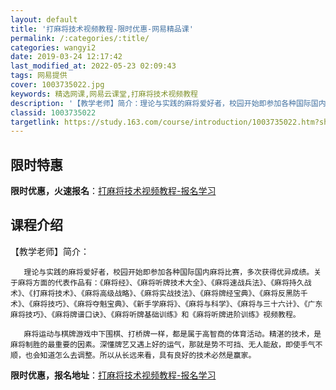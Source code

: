 ```yaml
---
layout: default
title: '打麻将技术视频教程-限时优惠-网易精品课'
permalink: /:categories/:title/
categories: wangyi2
date: 2019-03-24 12:17:42
last_modified_at: 2022-05-23 02:09:43
tags: 网易提供
cover: 1003735022.jpg
keywords: 精选网课,网易云课堂,打麻将技术视频教程
description: '【教学老师】简介：理论与实践的麻将爱好者，校园开始即参加各种国际国内麻将比赛，多次获得优异成绩。关于麻将方面的代表作品有'
classid: 1003735022
targetlink: https://study.163.com/course/introduction/1003735022.htm?share=1&shareId=1025206652&utm_campaign=share&utm_medium=iphoneShare&utm_source=&utm_u=1025206652
---
```


## 限时特惠

**限时优惠，火速报名**：[打麻将技术视频教程-报名学习](https://study.163.com/course/introduction/1003735022.htm?share=1&shareId=1025206652&utm_campaign=share&utm_medium=iphoneShare&utm_source=&utm_u=1025206652)

## 课程介绍

【教学老师】简介：

       理论与实践的麻将爱好者，校园开始即参加各种国际国内麻将比赛，多次获得优异成绩。关于麻将方面的代表作品有：《麻将经》、《麻将听牌技术大全》、《麻将速战兵法》、《麻将持久战术》、《打麻将技术》、《麻将高级战略》、《麻将实战技法》、《麻将牌经宝典》、《麻将反黑防千术》、《麻将技巧》、《麻将夺魁宝典》、《新手学麻将》、《麻将与科学》、《麻将与三十六计》、《广东麻将技巧》、《麻将牌谱口诀》、《麻将听牌基础训练》和《麻将听牌进阶训练》视频教程。

       麻将运动与棋牌游戏中下围棋、打桥牌一样，都是属于高智商的体育活动。精湛的技术，是麻将制胜的最重要的因素。深懂牌艺又遇上好的运气，那就是势不可挡、无人能敌，即使手气不顺，也会知道怎么去调整。所以从长远来看，具有良好的技术必然是赢家。

**限时优惠，报名地址**：[打麻将技术视频教程-报名学习](https://study.163.com/course/introduction/1003735022.htm?share=1&shareId=1025206652&utm_campaign=share&utm_medium=iphoneShare&utm_source=&utm_u=1025206652)

